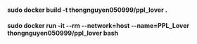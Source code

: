 #### sudo docker build -t thongnguyen050999/ppl_lover .
#### sudo docker run -it --rm --network=host --name=PPL_Lover thongnguyen050999/ppl_lover bash
